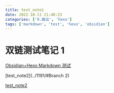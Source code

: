 ```yaml
---
title: test_note1
date: 2022-10-11 21:40:23
categories: ['9.输出', 'hexo']
tags: ['markdown', 'test', 'hexo', 'obsidian']
---
```


# 双链测试笔记 1

[Obsidian+Hexo Markdown 测试](../1189/#公式)

[test_note2](../1191/#Branch 2)

[test_note2](../1193)
